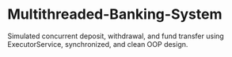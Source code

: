 # Multithreaded-Banking-System
Simulated concurrent deposit, withdrawal, and fund transfer using ExecutorService, synchronized, and clean OOP design. 
